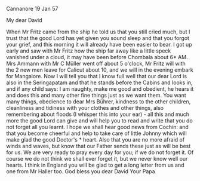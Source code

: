  Cannanore 19 Jan 57

My dear David

When Mr Fritz came from the ship he told us that you still cried much, but I trust that the good Lord has yet given you sound sleep and that you forgot your grief, and this morning it will already have been easier to bear. I got up early and saw with Mr Fritz how the ship far away like a little speck vanished under a cloud, it may have been before Chombala about 6* AM. Mrs Ammann with Mr C Müller went off about 5 o'clock, Mr Fritz will with the 2 new men leave for Calicut about 10, and we will in the evening embark for Mangalore. Now I will tell you that I know full well that our dear Lord is also in the Seringapatam and that he stands before the Cabins and looks in, and if any child says: I am naughty, make me good and obedient, he hears it and does this and many other fine things just as we want them. You want many things, obedience to dear Mrs Bührer, kindness to the other children, cleanliness and tidiness with your clothes and other things, also remembering about floods (I whisper this into your ear) - all this and much more the good Lord can give and will help you to read and write that you do not forget all you learnt. I hope we shall hear good news from Cochin: and that you become cheerful and help to take care of little Johnny which will make glad the good Doctor's <Brett>* heart. Also that you are no more afraid of winds and waves, but know that our Father sends these just as will be best for us. We are very ready to pray every day for you; if we do not forget it. Of course we do not think we shall ever forget it, but we never know well our hearts. I think in England you will be glad to get a long letter from us and one from Mr Haller too. God bless you dear David  Your Papa

